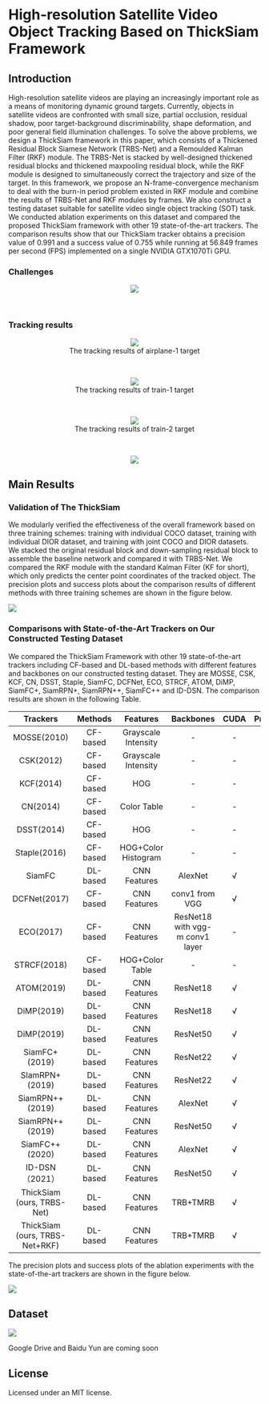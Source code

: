 # High-resolution Satellite Video Object Tracking Based on ThickSiam Framework

## Introduction

High-resolution satellite videos are playing an increasingly important role as a means of monitoring dynamic ground targets. Currently, objects in satellite videos are confronted with small size, partial occlusion, residual shadow, poor target-background discriminability, shape deformation, and poor general field illumination challenges. To solve the above problems, we design a ThickSiam framework in this paper, which consists of a Thickened Residual Block Siamese Network (TRBS-Net) and a Remoulded Kalman Filter (RKF) module. The TRBS-Net is stacked by well-designed thickened residual blocks and thickened maxpooling residual block, while the RKF module is designed to simultaneously correct the trajectory and size of the target. In this framework, we propose an N-frame-convergence mechanism to deal with the burn-in period problem existed in RKF module and combine the results of TRBS-Net and RKF modules by frames. We also construct a testing dataset suitable for satellite video single object tracking (SOT) task. We conducted ablation experiments on this dataset and compared the proposed ThickSiam framework with other 19 state-of-the-art trackers. The comparison results show that our ThickSiam tracker obtains a precision value of 0.991 and a success value of 0.755 while running at 56.849 frames per second (FPS) implemented on a single NVIDIA GTX1070Ti GPU.

### Challenges

<div align=center>
<img src = "demo/issue-h.png" />
</div>

&nbsp;

### Tracking results

<div align=center>
<img src = "demo/airplane-1.gif" />
</div>

<div align=center>
The tracking results of airplane-1 target
</div>

&nbsp;

<div align=center>
<img src = "demo/train-1.gif" />
</div>

<div align=center>
The tracking results of train-1 target
</div>

&nbsp;

<div align=center>
<img src = "demo/train-2.gif" />
</div>

<div align=center>
The tracking results of train-2 target
</div>

&nbsp;

<div align=center>
<img src = "demo/legend.png" />
</div>

## Main Results

### Validation of The ThickSiam

We modularly verified the effectiveness of the overall framework based on three training schemes: training with individual COCO dataset, training with individual DIOR dataset, and training with joint COCO and DIOR datasets. We stacked the original residual block and down-sampling residual block to assemble the baseline network and compared it with TRBS-Net. We compared the RKF module with the standard Kalman Filter (KF for short), which only predicts the center point coordinates of the tracked object. The precision plots and success plots about the comparison results of different methods with three training schemes are shown in the figure below.

<img src="demo/plot-E1.png" />

### Comparisons with State-of-the-Art Trackers on Our Constructed Testing Dataset

We compared the ThickSiam Framework with other 19 state-of-the-art trackers including CF-based and DL-based methods with different features and backbones on our constructed testing dataset. They are MOSSE, CSK, KCF, CN, DSST, Staple, SiamFC, DCFNet, ECO, STRCF, ATOM, DiMP, SiamFC+, SiamRPN+, SiamRPN++, SiamFC++ and ID-DSN. The comparison results are shown in the following Table.

|             Trackers           |  Methods |       Features       |            Backbones            | CUDA | Precision | Success |   FPS   |
|:------------------------------:|:--------:|:--------------------:|:-------------------------------:|:----:|:---------:|:-------:|:-------:|
| MOSSE(2010)                    | CF-based |  Grayscale Intensity | -                               | - | 0.745     | 0.48    | 4.964   |
| CSK(2012)                      | CF-based |  Grayscale Intensity | -                               | - | 0.755     | 0.512   | 5.478   |
| KCF(2014)                      | CF-based | HOG                  | -                               | - | 0.851     | 0.634   | 18.21   |
| CN(2014)                       | CF-based | Color Table          | -                               | - | 0.859     | 0.609   | 8.763   |
| DSST(2014)                     | CF-based | HOG                  | -                               | - | 0.782     | 0.596   | 9.72    |
| Staple(2016)                   | CF-based | HOG+Color Histogram  | -                               | - | 0.776     | 0.58    | 10.887  |
| SiamFC                         | DL-based | CNN Features         | AlexNet                         | √ | 0.902     | 0.663   | 127.174 |
| DCFNet(2017)                   | CF-based | CNN Features         | conv1 from VGG                  | √ | 0.833     | 0.644   | 12.4    |
| ECO(2017)                      | CF-based | CNN Features         | ResNet18 with vgg-m conv1 layer | - | 0.856     | 0.645   | 3.998   |
| STRCF(2018)                    | CF-based | HOG+Color Table      | -                               | - | 0.795     | 0.557   | 7.498   |
| ATOM(2019)                     | DL-based | CNN Features         | ResNet18                        | √ | 0.852     | 0.622   | 10.771  |
| DiMP(2019)                     | DL-based | CNN Features         | ResNet18                        | √ | 0.717     | 0.545   | 12.697  |
| DiMP(2019)                     | DL-based | CNN Features         | ResNet50                        | √ | 0.747     | 0.597   | 11.239  |
| SiamFC+(2019)                  | DL-based | CNN Features         | ResNet22                        | √ | 0.839     | 0.652   | 59.333  |
| SIamRPN+(2019)                 | DL-based | CNN Features         | ResNet22                        | √ | 0.878     | 0.618   | 114.867 |
| SiamRPN++(2019)                | DL-based | CNN Features         | AlexNet                         | √ | 0.883     | 0.656   | **144.783** |
| SiamRPN++(2019)                | DL-based | CNN Features         | ResNet50                        | √ | 0.828     | 0.655   | 31.617  |
| SiamFC++(2020)                 | DL-based | CNN Features         | AlexNet                         | √ | 0.925 | 0.699   | 139.828 |
| ID-DSN（2021）                  | DL-based | CNN Features         | ResNet50                        | √ | 0.933 | 0.718   | 31.167  |
| ThickSiam (ours, TRBS-Net)     | DL-based | CNN Features         | TRB+TMRB                        | √ | 0.959 | 0.721   | 57.315  |
| ThickSiam (ours, TRBS-Net+RKF) | DL-based | CNN Features         | TRB+TMRB                        | √ | **0.991**  | **0.755**    | 56.849  |

The precision plots and success plots of the ablation experiments with the state-of-the-art trackers are shown in the figure below.

<img src="demo/plot-E3.png" />

## Dataset

<img src="dataset/dataset.png" />

Google Drive and Baidu Yun are coming soon

## License
Licensed under an MIT license.
